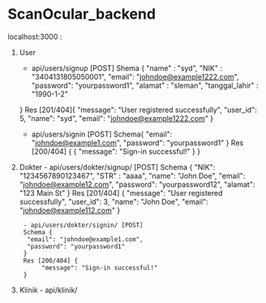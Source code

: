 # ScanOcular_backend

localhost:3000 :

1. User 
     - api/users/signup [POST]
       Shema {
          "name" : "syd",
          "NIK" : "3404131805050001",
          "email": "johndoe@example1222.com",
          "password": "yourpassword1",
          "alamat" : "sleman",
          "tanggal_lahir" : "1990-1-2"
      
      }
        Res [201/404]{
          "message": "User registered successfully",
          "user_id": 5,
          "name": "syd",
          "email": "johndoe@example1222.com"
     }

     - api/users/signin [POST]
            Schema{
            "email": "johndoe@example1.com",
            "password": "yourpassword1"
        }
            Res [200/404] {
         {
            "message": "Sign-in successful!"
        }
       }

2. Dokter
        - api/users/dokter/signup/ [POST]
        Schema {
              "NIK": "1234567890123467",
              "STR" : "aaaa",
              "name": "John Doe",
              "email": "johndoe@example12.com",
              "password": "yourpassword12",
              "alamat": "123 Main St"
          }
        Res [201/404] {
              "message": "User registered successfully",
              "user_id": 3,
              "name": "John Doe",
              "email": "johndoe@example112.com"
        }
   
        - api/users/dokter/signin/ [POST]
        Schema {
         "email": "johndoe@example1.com",
         "password": "yourpassword1"
        }
        Res [200/404] {
             "message": "Sign-in successful!"
        }

3. Klinik
        -  api/klinik/
       
       

